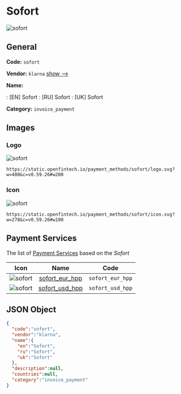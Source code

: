 
# Sofort 
![sofort](https://static.openfintech.io/payment_methods/sofort/logo.svg?w=400&c=v0.59.26#w200)  

## General 
**Code:** `sofort` 
 
**Vendor:** `klarna` [show -->](/vendors/klarna/) 
 
**Name:** 
 
:	[EN] Sofort 
:	[RU] Sofort 
:	[UK] Sofort 
 
**Category:** `invoice_payment` 
 

## Images 

### Logo 
![sofort](https://static.openfintech.io/payment_methods/sofort/logo.svg?w=400&c=v0.59.26#w200)  

```
https://static.openfintech.io/payment_methods/sofort/logo.svg?w=400&c=v0.59.26#w200
```  

### Icon 
![sofort](https://static.openfintech.io/payment_methods/sofort/icon.svg?w=278&c=v0.59.26#w100)  

```
https://static.openfintech.io/payment_methods/sofort/icon.svg?w=278&c=v0.59.26#w100
```  

## Payment Services 
 
The list of [Payment Services](/payment-services/) based on the _Sofort_ 

|Icon|Name|Code| 
|:---:|:---:|:---:| 
|![sofort](https://static.openfintech.io/payment_methods/sofort/icon.svg?w=278&c=v0.59.26#w100) |[sofort_eur_hpp](/payment-services/sofort_eur_hpp/)|`sofort_eur_hpp`| 
|![sofort](https://static.openfintech.io/payment_methods/sofort/icon.svg?w=278&c=v0.59.26#w100) |[sofort_usd_hpp](/payment-services/sofort_usd_hpp/)|`sofort_usd_hpp`| 
 

## JSON Object 

```json
{
  "code":"sofort",
  "vendor":"klarna",
  "name":{
    "en":"Sofort",
    "ru":"Sofort",
    "uk":"Sofort"
  },
  "description":null,
  "countries":null,
  "category":"invoice_payment"
}
```  
